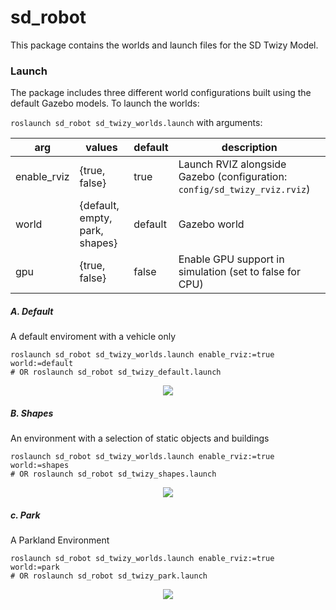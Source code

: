# sd_robot
This package contains the worlds and launch files for the SD Twizy Model.

### Launch
The package includes three different world configurations built using the default Gazebo models.
To launch the worlds:

`roslaunch sd_robot sd_twizy_worlds.launch` with arguments:

| arg         | values                         | default | description                                                               |
|-------------|--------------------------------|---------|---------------------------------------------------------------------------|
| enable_rviz | {true, false}                  | true    | Launch RVIZ alongside Gazebo (configuration: `config/sd_twizy_rviz.rviz`) |
| world       | {default, empty, park, shapes} | default | Gazebo world                                                              |
| gpu         | {true, false}                  | false    | Enable GPU support in simulation (set to false for CPU)                   |

##### A. Default
A default enviroment with a vehicle only
```
roslaunch sd_robot sd_twizy_worlds.launch enable_rviz:=true world:=default
# OR roslaunch sd_robot sd_twizy_default.launch
```
<p align="center"> 
<img src="../sd_docs/imgs/default.png">
</p>

##### B. Shapes
An environment with a selection of static objects and buildings
```
roslaunch sd_robot sd_twizy_worlds.launch enable_rviz:=true world:=shapes
# OR roslaunch sd_robot sd_twizy_shapes.launch
```
<p align="center"> 
<img src="../sd_docs/imgs/small.png">
</p>

##### c. Park
A Parkland Environment
```
roslaunch sd_robot sd_twizy_worlds.launch enable_rviz:=true world:=park
# OR roslaunch sd_robot sd_twizy_park.launch
```
<p align="center"> 
<img src="../sd_docs/imgs/park.png">
</p>

